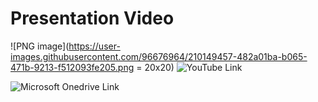 # Presentation Video

![PNG image](https://user-images.githubusercontent.com/96676964/210149457-482a01ba-b065-471b-9213-f512093fe205.png = 20x20)
![YouTube Link]() </br>

![Microsoft Onedrive Link]() </br>
